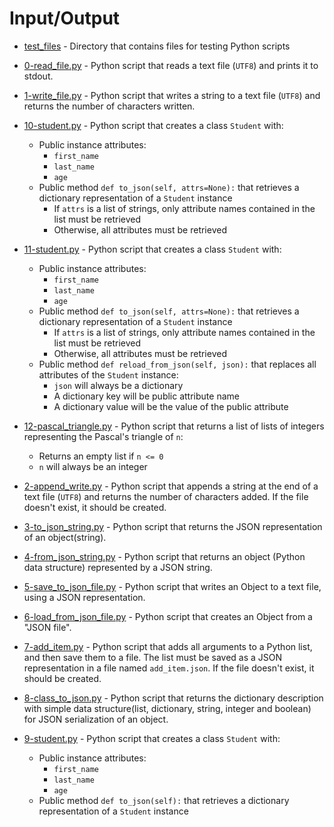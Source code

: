 # Input/Output

- [test_files](https://github.com/FatjonMileti/holbertonschool-higher_level_programming/tree/main/0x0B-python-input_output/test_files) - Directory that contains files for testing Python scripts

- [0-read_file.py](https://github.com/FatjonMileti/holbertonschool-higher_level_programming/blob/main/0x0B-python-input_output/0-read_file.py) - Python script that reads a text file (`UTF8`) and prints it to stdout.

- [1-write_file.py](https://github.com/FatjonMileti/holbertonschool-higher_level_programming/blob/main/0x0B-python-input_output/1-write_file.py) - Python script that writes a string to a text file (`UTF8`) and returns the number of characters written.

- [10-student.py](https://github.com/FatjonMileti/holbertonschool-higher_level_programming/blob/main/0x0B-python-input_output/10-student.py) - Python script that creates a class `Student` with:
   - Public instance attributes:
      - `first_name`
      - `last_name`
      - `age`
   - Public method `def to_json(self, attrs=None):` that retrieves a dictionary representation of a `Student` instance
      - If `attrs` is a list of strings, only attribute names contained in the list must be retrieved
      - Otherwise, all attributes must be retrieved

- [11-student.py](https://github.com/FatjonMileti/holbertonschool-higher_level_programming/blob/main/0x0B-python-input_output/11-student.py) - Python script that creates a class `Student` with:
   - Public instance attributes:
      - `first_name`
      - `last_name`
      - `age`
   - Public method `def to_json(self, attrs=None):` that retrieves a dictionary representation of a `Student` instance
      - If `attrs` is a list of strings, only attribute names contained in the list must be retrieved
      - Otherwise, all attributes must be retrieved
    - Public method `def reload_from_json(self, json):` that replaces all attributes of the `Student` instance:
      - `json` will always be a dictionary
      - A dictionary key will be public attribute name
      - A dictionary value will be the value of the public attribute

- [12-pascal_triangle.py](https://github.com/FatjonMileti/holbertonschool-higher_level_programming/blob/main/0x0B-python-input_output/12-pascal_triangle.py) - Python script that returns a list of lists of integers representing the Pascal's triangle of `n`:
   - Returns an empty list if `n <= 0`
   - `n` will always be an integer

- [2-append_write.py](https://github.com/FatjonMileti/holbertonschool-higher_level_programming/blob/main/0x0B-python-input_output/2-append_write.py) - Python script that appends a string at the end of a text file (`UTF8`) and returns the number of characters added. If the file doesn't exist, it should be created.

- [3-to_json_string.py](https://github.com/FatjonMileti/holbertonschool-higher_level_programming/blob/main/0x0B-python-input_output/3-to_json_string.py) - Python script that returns the JSON representation of an object(string).

- [4-from_json_string.py](https://github.com/FatjonMileti/holbertonschool-higher_level_programming/blob/main/0x0B-python-input_output/4-from_json_string.py) - Python script that returns an object (Python data structure) represented by a JSON string.

- [5-save_to_json_file.py](https://github.com/FatjonMileti/holbertonschool-higher_level_programming/blob/main/0x0B-python-input_output/5-save_to_json_file.py) - Python script that writes an Object to a text file, using a JSON representation.

- [6-load_from_json_file.py](https://github.com/FatjonMileti/holbertonschool-higher_level_programming/blob/main/0x0B-python-input_output/6-load_from_json_file.py) - Python script that creates an Object from a "JSON file".

- [7-add_item.py](https://github.com/FatjonMileti/holbertonschool-higher_level_programming/blob/main/0x0B-python-input_output/7-add_item.py) - Python script that adds all arguments to a Python list, and then save them to a file. The list must be saved as a JSON representation in a file named `add_item.json`. If the file doesn't exist, it should be created.

- [8-class_to_json.py](https://github.com/FatjonMileti/holbertonschool-higher_level_programming/blob/main/0x0B-python-input_output/8-class_to_json.py) - Python script that returns the dictionary description with simple data structure(list, dictionary, string, integer and boolean) for JSON serialization of an object.

- [9-student.py](https://github.com/FatjonMileti/holbertonschool-higher_level_programming/blob/main/0x0B-python-input_output/9-student.py) - Python script that creates a class `Student` with:
   - Public instance attributes:
      - `first_name`
      - `last_name`
      - `age`
   - Public method `def to_json(self):` that retrieves a dictionary representation of a `Student` instance
